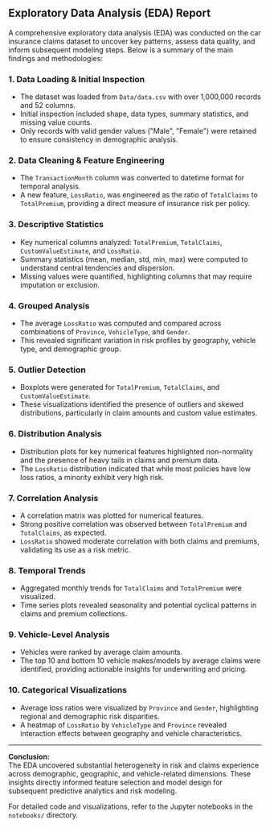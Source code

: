 ## Exploratory Data Analysis (EDA) Report

A comprehensive exploratory data analysis (EDA) was conducted on the car insurance claims dataset to uncover key patterns, assess data quality, and inform subsequent modeling steps. Below is a summary of the main findings and methodologies:

### 1. Data Loading & Initial Inspection

- The dataset was loaded from `Data/data.csv` with over 1,000,000 records and 52 columns.
- Initial inspection included shape, data types, summary statistics, and missing value counts.
- Only records with valid gender values ("Male", "Female") were retained to ensure consistency in demographic analysis.

### 2. Data Cleaning & Feature Engineering

- The `TransactionMonth` column was converted to datetime format for temporal analysis.
- A new feature, `LossRatio`, was engineered as the ratio of `TotalClaims` to `TotalPremium`, providing a direct measure of insurance risk per policy.

### 3. Descriptive Statistics

- Key numerical columns analyzed: `TotalPremium`, `TotalClaims`, `CustomValueEstimate`, and `LossRatio`.
- Summary statistics (mean, median, std, min, max) were computed to understand central tendencies and dispersion.
- Missing values were quantified, highlighting columns that may require imputation or exclusion.

### 4. Grouped Analysis

- The average `LossRatio` was computed and compared across combinations of `Province`, `VehicleType`, and `Gender`.
- This revealed significant variation in risk profiles by geography, vehicle type, and demographic group.

### 5. Outlier Detection

- Boxplots were generated for `TotalPremium`, `TotalClaims`, and `CustomValueEstimate`.
- These visualizations identified the presence of outliers and skewed distributions, particularly in claim amounts and custom value estimates.

### 6. Distribution Analysis

- Distribution plots for key numerical features highlighted non-normality and the presence of heavy tails in claims and premium data.
- The `LossRatio` distribution indicated that while most policies have low loss ratios, a minority exhibit very high risk.

### 7. Correlation Analysis

- A correlation matrix was plotted for numerical features.
- Strong positive correlation was observed between `TotalPremium` and `TotalClaims`, as expected.
- `LossRatio` showed moderate correlation with both claims and premiums, validating its use as a risk metric.

### 8. Temporal Trends

- Aggregated monthly trends for `TotalClaims` and `TotalPremium` were visualized.
- Time series plots revealed seasonality and potential cyclical patterns in claims and premium collections.

### 9. Vehicle-Level Analysis

- Vehicles were ranked by average claim amounts.
- The top 10 and bottom 10 vehicle makes/models by average claims were identified, providing actionable insights for underwriting and pricing.

### 10. Categorical Visualizations

- Average loss ratios were visualized by `Province` and `Gender`, highlighting regional and demographic risk disparities.
- A heatmap of `LossRatio` by `VehicleType` and `Province` revealed interaction effects between geography and vehicle characteristics.

---

**Conclusion:**  
The EDA uncovered substantial heterogeneity in risk and claims experience across demographic, geographic, and vehicle-related dimensions. These insights directly informed feature selection and model design for subsequent predictive analytics and risk modeling.

For detailed code and visualizations, refer to the Jupyter notebooks in the `notebooks/` directory.
